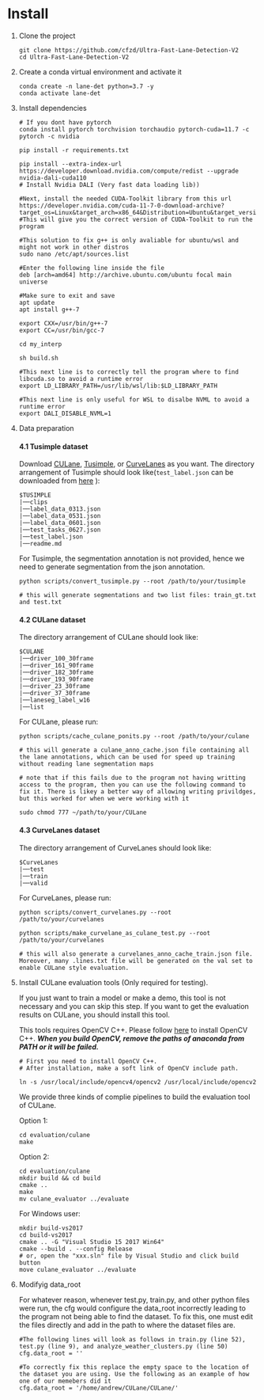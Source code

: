 
# Install
1. Clone the project

    ```Shell
    git clone https://github.com/cfzd/Ultra-Fast-Lane-Detection-V2
    cd Ultra-Fast-Lane-Detection-V2
    ```

2. Create a conda virtual environment and activate it

    ```Shell
    conda create -n lane-det python=3.7 -y
    conda activate lane-det
    ```

3. Install dependencies

    ```Shell
    # If you dont have pytorch
    conda install pytorch torchvision torchaudio pytorch-cuda=11.7 -c pytorch -c nvidia

    pip install -r requirements.txt

    pip install --extra-index-url https://developer.download.nvidia.com/compute/redist --upgrade nvidia-dali-cuda110
    # Install Nvidia DALI (Very fast data loading lib))

    #Next, install the needed CUDA-Toolkit library from this url https://developer.nvidia.com/cuda-11-7-0-download-archive?target_os=Linux&target_arch=x86_64&Distribution=Ubuntu&target_version=22.04&target_type=runfile_local.
    #This will give you the correct version of CUDA-Toolkit to run the program

    #This solution to fix g++ is only avaliable for ubuntu/wsl and might not work in other distros
    sudo nano /etc/apt/sources.list

    #Enter the following line inside the file
    deb [arch=amd64] http://archive.ubuntu.com/ubuntu focal main universe

    #Make sure to exit and save
    apt update
    apt install g++-7

    export CXX=/usr/bin/g++-7
    export CC=/usr/bin/gcc-7

    cd my_interp

    sh build.sh

    #This next line is to correctly tell the program where to find libcuda.so to avoid a runtime error
    export LD_LIBRARY_PATH=/usr/lib/wsl/lib:$LD_LIBRARY_PATH

    #This next line is only useful for WSL to disalbe NVML to avoid a runtime error
    export DALI_DISABLE_NVML=1 
    ```

4. Data preparation
    #### **4.1 Tusimple dataset**
    Download [CULane](https://xingangpan.github.io/projects/CULane.html), [Tusimple](https://github.com/TuSimple/tusimple-benchmark/issues/3), or [CurveLanes](https://github.com/SoulmateB/CurveLanes) as you want. The directory arrangement of Tusimple should look like(`test_label.json` can be downloaded from [here](https://github.com/TuSimple/tusimple-benchmark/issues/3) ):
    ```
    $TUSIMPLE
    |──clips
    |──label_data_0313.json
    |──label_data_0531.json
    |──label_data_0601.json
    |──test_tasks_0627.json
    |──test_label.json
    |──readme.md
    ```
    For Tusimple, the segmentation annotation is not provided, hence we need to generate segmentation from the json annotation. 

    ```Shell
    python scripts/convert_tusimple.py --root /path/to/your/tusimple

    # this will generate segmentations and two list files: train_gt.txt and test.txt
    ```
    #### **4.2 CULane dataset**
    The directory arrangement of CULane should look like:
    ```
    $CULANE
    |──driver_100_30frame
    |──driver_161_90frame
    |──driver_182_30frame
    |──driver_193_90frame
    |──driver_23_30frame
    |──driver_37_30frame
    |──laneseg_label_w16
    |──list
    ```
    For CULane, please run:
    ```Shell
    python scripts/cache_culane_ponits.py --root /path/to/your/culane

    # this will generate a culane_anno_cache.json file containing all the lane annotations, which can be used for speed up training without reading lane segmentation maps

    # note that if this fails due to the program not having writting access to the program, then you can use the following command to fix it. There is likey a better way of allowing writing privildges, but this worked for when we were working with it

    sudo chmod 777 ~/path/to/your/CULane 

    ```
    #### **4.3 CurveLanes dataset**
    The directory arrangement of CurveLanes should look like:
    ```
    $CurveLanes
    |──test
    |──train
    |──valid
    ```
    For CurveLanes, please run:
    ```Shell
    python scripts/convert_curvelanes.py --root /path/to/your/curvelanes

    python scripts/make_curvelane_as_culane_test.py --root /path/to/your/curvelanes

    # this will also generate a curvelanes_anno_cache_train.json file. Moreover, many .lines.txt file will be generated on the val set to enable CULane style evaluation.
    ```

5. Install CULane evaluation tools (Only required for testing). 

    If you just want to train a model or make a demo, this tool is not necessary and you can skip this step. If you want to get the evaluation results on CULane, you should install this tool.

    This tools requires OpenCV C++. Please follow [here](https://docs.opencv.org/master/d7/d9f/tutorial_linux_install.html) to install OpenCV C++. ***When you build OpenCV, remove the paths of anaconda from PATH or it will be failed.***
    ```Shell
    # First you need to install OpenCV C++. 
    # After installation, make a soft link of OpenCV include path.

    ln -s /usr/local/include/opencv4/opencv2 /usr/local/include/opencv2
    ```
    We provide three kinds of complie pipelines to build the evaluation tool of CULane.

    Option 1:

    ```Shell
    cd evaluation/culane
    make
    ```

    Option 2:
    ```Shell
    cd evaluation/culane
    mkdir build && cd build
    cmake ..
    make
    mv culane_evaluator ../evaluate
    ```

    For Windows user:
    ```Shell
    mkdir build-vs2017
    cd build-vs2017
    cmake .. -G "Visual Studio 15 2017 Win64"
    cmake --build . --config Release  
    # or, open the "xxx.sln" file by Visual Studio and click build button
    move culane_evaluator ../evaluate
    ```

6. Modifyig data_root

    For whatever reason, whenever test.py, train.py, and other python files were run, the cfg would configure the data_root incorrectly leading to the program not being able to find the dataset. To fix this, one must edit the files directly and add in the path to where the dataset files are.

    ```Shell
    #The following lines will look as follows in train.py (line 52), test.py (line 9), and analyze_weather_clusters.py (line 50)
    cfg.data_root = ''

    #To correctly fix this replace the empty space to the location of the dataset you are using. Use the following as an example of how one of our memebers did it
    cfg.data_root = '/home/andrew/CULane/CULane/'
    ```